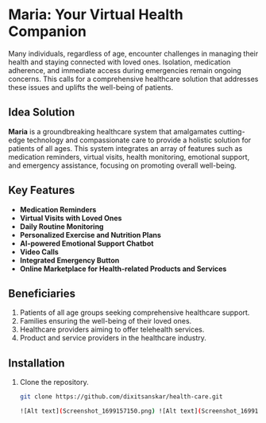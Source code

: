 # Maria: Your Virtual Health Companion

Many individuals, regardless of age, encounter challenges in managing their health and staying connected with loved ones. Isolation, medication adherence, and immediate access during emergencies remain ongoing concerns. This calls for a comprehensive healthcare solution that addresses these issues and uplifts the well-being of patients.

## Idea Solution

**Maria** is a groundbreaking healthcare system that amalgamates cutting-edge technology and compassionate care to provide a holistic solution for patients of all ages. This system integrates an array of features such as medication reminders, virtual visits, health monitoring, emotional support, and emergency assistance, focusing on promoting overall well-being.

## Key Features

- **Medication Reminders**
- **Virtual Visits with Loved Ones**
- **Daily Routine Monitoring**
- **Personalized Exercise and Nutrition Plans**
- **AI-powered Emotional Support Chatbot**
- **Video Calls**
- **Integrated Emergency Button**
- **Online Marketplace for Health-related Products and Services**

## Beneficiaries

1. Patients of all age groups seeking comprehensive healthcare support.
2. Families ensuring the well-being of their loved ones.
3. Healthcare providers aiming to offer telehealth services.
4. Product and service providers in the healthcare industry.

## Installation

1. Clone the repository.
   ```bash
   git clone https://github.com/dixitsanskar/health-care.git

   ![Alt text](Screenshot_1699157150.png) ![Alt text](Screenshot_1699157158.png) ![Alt text](Screenshot_1699157163.png) ![Alt text](Screenshot_1699157368.png)

